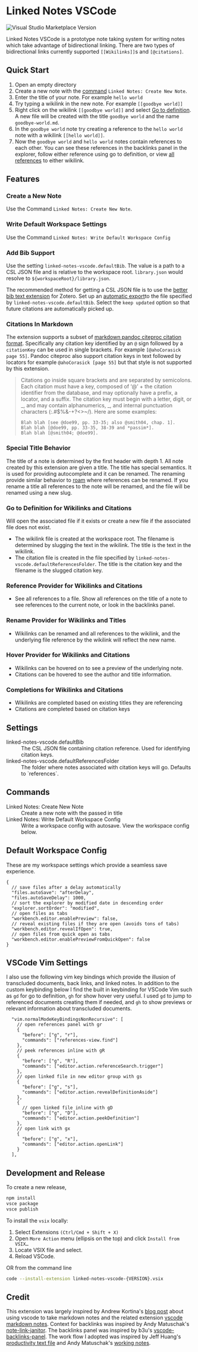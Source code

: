 # Linked Notes VSCode

![Visual Studio Marketplace Version](https://img.shields.io/visual-studio-marketplace/v/lukesmurray.linked-notes-vscode)

Linked Notes VSCode is a prototype note taking system for writing notes which take advantage of bidirectional linking. There are two types of bidirectional links currently supported `[[Wikilinks]]`s and `[@citations]`.

## Quick Start

1. Open an empty directory
2. Create a new note with the [command](https://code.visualstudio.com/docs/getstarted/tips-and-tricks#_command-palette) `Linked Notes: Create New Note`.
3. Enter the title of your note. For example `hello world`
4. Try typing a wikilink in the new note. For example `[[goodbye world]]`
5. Right click on the wikilink `[[goodbye world]]` and select [Go to definition](https://code.visualstudio.com/docs/getstarted/tips-and-tricks#_go-to-definition). A new file will be created with the title `goodbye world` and the name `goodbye-world.md`.
6. In the `goodbye world` note try creating a reference to the `hello world` note with a wikilink `[[hello world]]`.
7. Now the `goodbye world` and `hello world` notes contain references to each other. You can see these references in the backlinks panel in the explorer, follow either reference using go to definition, or view [all references](https://code.visualstudio.com/docs/getstarted/tips-and-tricks#_find-all-references-view) to either wikilink.

## Features

### Create a New Note

Use the Command `Linked Notes: Create New Note`.

### Write Default Workspace Settings

Use the Command `Linked Notes: Write Default Workspace Config`

### Add Bib Support

Use the setting `linked-notes-vscode.defaultBib`. The value is a path to a CSL JSON file and is relative to the workspace root. `library.json` would resolve to `${workspaceRoot}/library.json`.

The recommended method for getting a CSL JSON file is to use the [better bib text extension](https://retorque.re/zotero-better-bibtex/) for Zotero. Set up an [automatic export](https://retorque.re/zotero-better-bibtex/exporting/auto/)to the file specified by `linked-notes-vscode.defaultBib`. Select the `keep updated` option so that future citations are automatically picked up.

### Citations In Markdown

The extension supports a subset of [markdown pandoc citeproc citation format](https://pandoc.org/MANUAL.html#citations). Specifically any citation key identified by an `@` sign followed by a `citationKey` can be used in single brackets. For example `[@ahoCorasick page 55]`. Pandoc citeproc also support citation keys in text followed by locators for example `@ahoCorasick [page 55]` but that style is not supported by this extension.

> Citations go inside square brackets and are separated by semicolons. Each citation must have a key, composed of ‘@’ + the citation identifier from the database, and may optionally have a prefix, a locator, and a suffix. The citation key must begin with a letter, digit, or _, and may contain alphanumerics, _, and internal punctuation characters (:.#\$%&-+?<>~/). Here are some examples:
>
> ```
> Blah blah [see @doe99, pp. 33-35; also @smith04, chap. 1].
> Blah blah [@doe99, pp. 33-35, 38-39 and *passim*].
> Blah blah [@smith04; @doe99].
> ```

### Special Title Behavior

The title of a note is determined by the first header with depth 1. All note created by this extension are given a title. The title has special semantics. It is used for providing autocomplete and it can be renamed. The renaming provide similar behavior to [roam](https://roamresearch.com/) where references can be renamed. If you rename a title all references to the note will be renamed, and the file will be renamed using a new slug.

### Go to Definition for Wikilinks and Citations

Will open the associated file if it exists or create a new file if the associated file does not exist.

- The wikilink file is created at the workspace root. The filename is determined by slugging the text in the wikilink. The title is the text in the wikilink.
- The citation file is created in the file specified by `linked-notes-vscode.defaultReferencesFolder`. The title is the citation key and the filename is the slugged citation key.

### Reference Provider for Wikilinks and Citations

- See all references to a file. Show all references on the title of a note to see references to the current note, or look in the backlinks panel.

### Rename Provider for Wikilinks and Titles

- Wikilinks can be renamed and all references to the wikilink, and the underlying file reference by the wikilink will reflect the new name.

### Hover Provider for Wikilinks and Citations

- Wikilinks can be hovered on to see a preview of the underlying note.
- Citations can be hovered to see the author and title information.

### Completions for Wikilinks and Citations

- Wikilinks are completed based on existing titles they are referencing
- Citations are completed based on citation keys

## Settings

<dl>
<dt>linked-notes-vscode.defaultBib</dt>
<dd>The CSL JSON file containing citation reference. Used for identifying citation keys.</dd>
<dt>linked-notes-vscode.defaultReferencesFolder</dt>
<dd>The folder where notes associated with citation keys will go. Defaults to `references`.</dd>
</dl>

## Commands

<dl>
<dt>Linked Notes: Create New Note</dt>
<dd>Create a new note with the passed in title</dd>
<dt>Linked Notes: Write Default Workspace Config</dt>
<dd>Write a workspace config with autosave. View the workspace config below.</dd>
</dl>

## Default Workspace Config

These are my workspace settings which provide a seamless save experience.

```jsonc
{
  // save files after a delay automatically
  "files.autoSave": "afterDelay",
  "files.autoSaveDelay": 1000,
  // sort the explorer by modified date in descending order
  "explorer.sortOrder": "modified",
  // open files as tabs
  "workbench.editor.enablePreview": false,
  // reveal existing files if they are open (avoids tons of tabs)
  "workbench.editor.revealIfOpen": true,
  // open files from quick open as tabs
  "workbench.editor.enablePreviewFromQuickOpen": false
}
```

## VSCode Vim Settings

I also use the following vim key bindings which provide the illusion of transcluded documents, back links, and linked notes. In addition to the custom keybinding below I find the built in keybinding for VSCode Vim such as `gd` for go to definition, `gh` for show hover very useful. I used `gd` to jump to referenced documents creating them if needed, and `gh` to show previews or relevant information about transcluded documents.

```jsonc
  "vim.normalModeKeyBindingsNonRecursive": [
    // open references panel with gr
    {
      "before": ["g", "r"],
      "commands": ["references-view.find"]
    },
    // peek references inline with gR
    {
      "before": ["g", "R"],
      "commands": ["editor.action.referenceSearch.trigger"]
    },
    // open linked file in new editor group with gs
    {
      "before": ["g", "s"],
      "commands": ["editor.action.revealDefinitionAside"]
    },
    {
      // open linked file inline with gD
      "before": ["g", "D"],
      "commands": ["editor.action.peekDefinition"]
    },
    // open link with gx
    {
      "before": ["g", "x"],
      "commands": ["editor.action.openLink"]
    }
  ],
```

## Development and Release

To create a new release,

```sh
npm install
vsce package
vsce publish
```

To install the `vsix` locally:

1. Select Extensions `(Ctrl/Cmd + Shift + X)`
2. Open `More Action` menu (ellipsis on the top) and click `Install from VSIX…`
3. Locate VSIX file and select.
4. Reload VSCode.

OR from the command line

```sh
code --install-extension linked-notes-vscode-{VERSION}.vsix
```

## Credit

This extension was largely inspired by Andrew Kortina's [blog post](https://kortina.nyc/essays/suping-up-vs-code-as-a-markdown-notebook/) about using vscode to take markdown notes and the related extension [vscode markdown notes](https://github.com/kortina/vscode-markdown-notes). Context for backlinks was inspired by Andy Matuschak's [note-link-janitor](https://github.com/andymatuschak/note-link-janitor). The backlinks panel was inspired by b3u's [vscode-backlinks-panel](https://github.com/b3u/vscode-backlinks-panel). The work flow I adopted was inspired by Jeff Huang's [productivity text file](https://jeffhuang.com/productivity_text_file/) and Andy Matuschak's [working notes](https://notes.andymatuschak.org/About_these_notes).
